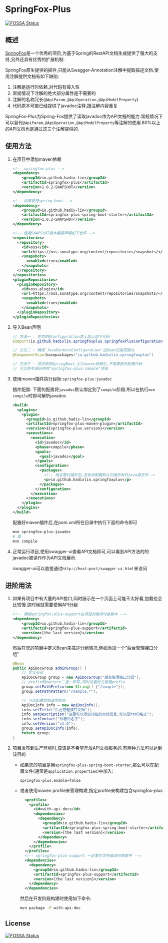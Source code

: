 # SpringFox-Plus
[![FOSSA Status](https://app.fossa.io/api/projects/git%2Bgithub.com%2Fhadix-lin%2Fspringfox-plus.svg?type=shield)](https://app.fossa.io/projects/git%2Bgithub.com%2Fhadix-lin%2Fspringfox-plus?ref=badge_shield)


## 概述

[SpringFox](<http://springfox.github.io/springfox/>)是一个优秀的项目,为基于Spring的RestAPI文档生成提供了强大的支持,另外还具有优秀的扩展机制.

SpringFox原生提供的插件,只能从Swagger-Annotation注解中提取描述文档.使用注解提供文档有如下缺陷:

1. 注解是运行时依赖,对代码有侵入性
2. 常规情况下注解的绝大部分属性是不需要的
3. 注解的名称冗长(`@ApiParam,@ApiOperation,@ApiModelProperty`)
4. 代码原本可能已经提供了javadoc注释,跟注解内容重复

SpringFox-Plus为Spring-Fox提供了读取javadoc作为API文档的能力.常规情况下可以替代`@ApiParam,@ApiOperation,@ApiModelProperty`等注解的使用.80%以上的API文档也是通过这三个注解提供的.

## 使用方法

1. 在项目中添加maven依赖

   ```xml
   <!-- springfox-plus -->
   <dependency>
       <groupId>io.github.hadix-lin</groupId>
       <artifactId>springfox-plus</artifactId>
       <version>1.0.2-SNAPSHOT</version>
   </dependency>
   
   <!-- 如果使用spring-boot -->
   <dependency>
       <groupId>io.github.hadix-lin</groupId>
       <artifactId>springfox-plus-spring-boot-starter</artifactId>
       <version>1.0.2-SNAPSHOT</version>
   </dependency>
   
   <!-- 使用SNAPSHOT版本需要声明如下仓库 -->
   <repositories>
     <repository>
       <id>oss</id>
       <url>https://oss.sonatype.org/content/repositories/snapshots/</url>
       <snapshots>
         <enabled>true</enabled>
       </snapshots>
     </repository>
   </repositories>
   <pluginRepositories>
     <pluginRepository>
       <id>oss-plugin</id>
       <url>https://oss.sonatype.org/content/repositories/snapshots/</url>
       <snapshots>
         <enabled>true</enabled>
       </snapshots>
     </pluginRepository>
   </pluginRepositories>
   ```
   
2. 导入Bean声明

   ```java
   // 方法一 : 在您的@Configuration类上加上如下代码
   @Import(io.github.hadixlin.springfoxplus.SpringfoxPlusConfiguration.class)
   
   // 方法二 : 确保`JavaDocAutoConfiguration`在Bean扫描范围内
   @ComponentScan(basepackages="io.github.hadixlin.springfoxplus")
   
   // 方法三 : 项目使用SpringBoot,引入maven依赖后,不需要额外配置代码
   // 可以参考源码中的"springfox-plus-sample"项目
   ```

3. 使用maven插件执行目标:`springfox-plus:javadoc`

   插件配置: 下面的配置将`javadoc`默认绑定到了`compile`阶段.所以在执行`mvn compile`时即可解析javadoc

   ```xml
   <build>
     <plugins>
       <plugin>
         <groupId>io.github.hadix-lin</groupId>
         <artifactId>springfox-plus-maven-plugin</artifactId>
         <version>${springfox-plus.version}</version>
         <executions>
           <execution>
             <id>javadoc</id>
             <phase>compile</phase>
             <goals>
               <goal>javadoc</goal>
             </goals>
             <configuration>
               <packages>
                 <!-- 指定要扫描的包,没有该配置默认扫描所有的java源文件-->
                 <p>io.github.hadixlin.springfoxplus</p>
               </packages>
             </configuration>
           </execution>
         </executions>
       </plugin>
     </plugins>
   </build>
   ```

   配置好maven插件后,在pom.xml所在目录中执行下面的命令即可

   ```bash
   mvn springfox-plus:javadoc 
   # 或
   mvn compile
   ```

4. 正常运行项目,使用swagger-ui查看API文档即可,可以看到API方法的的javadoc被读作作为API文档展示.

   swagger-ui可以直接通过`http://host:port/swagger-ui.html`来访问

## 进阶用法

1. 如果有项目中有大量的API接口,同时展示在一个页面上可能不太好看,加载也会比较慢.这时候就需要使用API分组

   ```xml
   <!-- 确保springfox-plus-support在项目的编译时依赖中 -->
   <dependency>
       <groupId>io.github.hadix-lin</groupId>
       <artifactId>springfox-plus-support</artifactId>
       <version>[the last version]</version>
   </dependency>
   ```

   然后在您的项目中定义Bean来描述分组情况,例如添加一个"后台管理接口分组"

   ```java
   @Bean
   public ApiDocGroup adminGroup() {
       // 定义分组
       ApiDocGroup group = new ApiDocGroup("后台管理接口分组");
       // prefix和pattern二选一即可,同时设置优先使用prefix
       group.setPathPrefix(new String[] {"/smaple"});
       group.setPathPattern("/sample.*");
   
       // 可选配置文档说明信息
       ApiDocInfo info = new ApiDocInfo();
       info.setTitle("后台管理接口文档");
       info.setDescription("这里可以添加详细的文档信息,可以是html格式");
       info.setContact("作者的名字");
       info.setVersion("v1.0");
       group.setApiDocInfo(info);
       return group;
   }
   ```

2. 项目发布到生产环境时,应该是不希望开放API文档服务的.有两种方法可以达到该目的

   * 如果您的项目是用`springfox-plus-spring-boot-starter`,那么可以在配置文件(通常是`application.properties`)中加入:

     `springfox-plus.enable=false`
     
   * 或者使用maven profile来管理构建,指定profile来构建包含springfox-plus
     ```xml
       <profiles>
         <profile>
           <id>with-api-doc</id>
           <dependencies>
             <dependency>
               <groupId>io.github.hadix-lin</groupId>
               <artifactId>springfox-plus-spring-boot-starter</artifactId>
               <version>[the last version]</version>
             </dependency>
           </dependencies>
         </profile>
       </profiles>
       <!-- springfox-plus-support 一定要包含在编译时依赖中 -->
       <dependencies>
         <dependency>
           <groupId>io.github.hadix-lin</groupId>
           <artifactId>springfox-plus-support</artifactId>
           <version>[the last version]</version>
         </dependency>
       </dependencies>
     ```

     然后在开发阶段构建时使用如下命令:

     ```bash
     mvn package -P with-api-doc
     ```


## License
[![FOSSA Status](https://app.fossa.io/api/projects/git%2Bgithub.com%2Fhadix-lin%2Fspringfox-plus.svg?type=large)](https://app.fossa.io/projects/git%2Bgithub.com%2Fhadix-lin%2Fspringfox-plus?ref=badge_large)